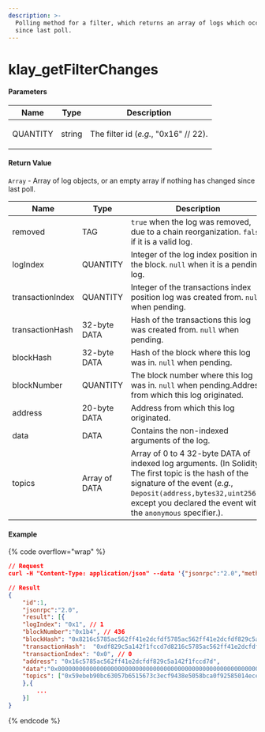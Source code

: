 ```yaml
---
description: >-
  Polling method for a filter, which returns an array of logs which occurred
  since last poll.
---
```


# klay\_getFilterChanges

#### **Parameters**

| Name     | Type   | Description                                             |
| -------- | ------ | ------------------------------------------------------- |
| QUANTITY | string | <p>The filter id (<em>e.g.</em>, "0x16" // 22).<br></p> |

#### **Return Value**

`Array` - Array of log objects, or an empty array if nothing has changed since last poll.

| Name             | Type          | Description                                                                                                                                                                                                                                  |
| ---------------- | ------------- | -------------------------------------------------------------------------------------------------------------------------------------------------------------------------------------------------------------------------------------------- |
| removed          | TAG           | `true` when the log was removed, due to a chain reorganization. `false` if it is a valid log.                                                                                                                                                |
| logIndex         | QUANTITY      | Integer of the log index position in the block. `null` when it is a pending log.                                                                                                                                                             |
| transactionIndex | QUANTITY      | Integer of the transactions index position log was created from. `null` when pending.                                                                                                                                                        |
| transactionHash  | 32-byte DATA  | Hash of the transactions this log was created from. `null` when pending.                                                                                                                                                                     |
| blockHash        | 32-byte DATA  | Hash of the block where this log was in. `null` when pending.                                                                                                                                                                                |
| blockNumber      | QUANTITY      | The block number where this log was in. `null` when pending.Address from which this log originated.                                                                                                                                          |
| address          | 20-byte DATA  | Address from which this log originated.                                                                                                                                                                                                      |
| data             | DATA          | Contains the non-indexed arguments of the log.                                                                                                                                                                                               |
| topics           | Array of DATA | Array of 0 to 4 32-byte DATA of indexed log arguments. (In Solidity: The first topic is the hash of the signature of the event (_e.g._, `Deposit(address,bytes32,uint256)`), except you declared the event with the `anonymous` specifier.). |

#### Example

{% code overflow="wrap" %}
```json
// Request
curl -H "Content-Type: application/json" --data '{"jsonrpc":"2.0","method":"klay_getFilterChanges","params":["0x16"],"id":73}' http://klaytn.blockpi.network/v1/rpc/your-api-key

// Result
{
    "id":1,
    "jsonrpc":"2.0",
    "result": [{
    "logIndex": "0x1", // 1
    "blockNumber":"0x1b4", // 436
    "blockHash": "0x8216c5785ac562ff41e2dcfdf5785ac562ff41e2dcfdf829c5a142f1fccd7d",
    "transactionHash":  "0xdf829c5a142f1fccd7d8216c5785ac562ff41e2dcfdf5785ac562ff41e2dcf",
    "transactionIndex": "0x0", // 0
    "address": "0x16c5785ac562ff41e2dcfdf829c5a142f1fccd7d",
    "data":"0x0000000000000000000000000000000000000000000000000000000000000000",
    "topics": ["0x59ebeb90bc63057b6515673c3ecf9438e5058bca0f92585014eced636878c9a5"]
    },{
        ...
    }]
}
```
{% endcode %}
